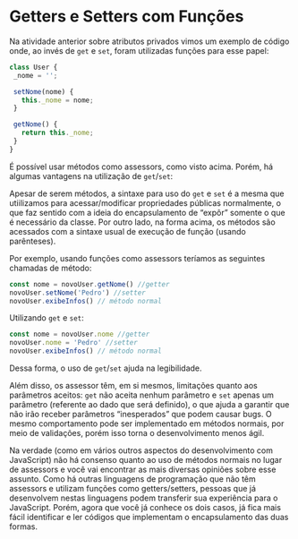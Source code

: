# Getters e Setters com Funções

Na atividade anterior sobre atributos privados vimos um exemplo de código onde, ao invés de `get` e `set`, foram utilizadas funções para esse papel:

```javascript
class User {
 _nome = '';

 setNome(nome) {
   this._nome = nome;
 }

 getNome() {
   return this._nome;
 }
}
```

É possível usar métodos como assessors, como visto acima. Porém, há algumas vantagens na utilização de `get`/`set`:

Apesar de serem métodos, a sintaxe para uso do `get` e `set` é a mesma que utiilizamos para acessar/modificar propriedades públicas normalmente, o que faz sentido com a ideia do encapsulamento de “expôr” somente o que é necessário da classe. Por outro lado, na forma acima, os métodos são acessados com a sintaxe usual de execução de função (usando parênteses).

Por exemplo, usando funções como assessors teríamos as seguintes chamadas de método:

```javascript
const nome = novoUser.getNome() //getter
novoUser.setNome('Pedro') //setter
novoUser.exibeInfos() // método normal
```

Utilizando `get` e `set`:

```javascript
const nome = novoUser.nome //getter
novoUser.nome = 'Pedro' //setter
novoUser.exibeInfos() // método normal
```

Dessa forma, o uso de `get`/`set` ajuda na legibilidade.

Além disso, os assessor têm, em si mesmos, limitações quanto aos parâmetros aceitos: `get` não aceita nenhum parâmetro e `set` apenas um parâmetro (referente ao dado que será definido), o que ajuda a garantir que não irão receber parâmetros “inesperados” que podem causar bugs. O mesmo comportamento pode ser implementado em métodos normais, por meio de validações, porém isso torna o desenvolvimento menos ágil.

Na verdade (como em vários outros aspectos do desenvolvimento com JavaScript) não há consenso quanto ao uso de métodos normais no lugar de assessors e você vai encontrar as mais diversas opiniões sobre esse assunto. Como há outras linguagens de programação que não têm assessors e utilizam funções como getters/setters, pessoas que já desenvolvem nestas linguagens podem transferir sua experiência para o JavaScript. Porém, agora que você já conhece os dois casos, já fica mais fácil identificar e ler códigos que implementam o encapsulamento das duas formas.